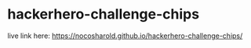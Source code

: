 # hackerhero-challenge-chips
live link here: https://nocosharold.github.io/hackerhero-challenge-chips/
